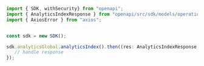 <!-- Start SDK Example Usage -->
```typescript
import { SDK, withSecurity} from "openapi";
import { AnalyticsIndexResponse } from "openapi/src/sdk/models/operations";
import { AxiosError } from "axios";


const sdk = new SDK();

sdk.analyticsGlobal.analyticsIndex().then((res: AnalyticsIndexResponse | AxiosError) => {
   // handle response
});
```
<!-- End SDK Example Usage -->